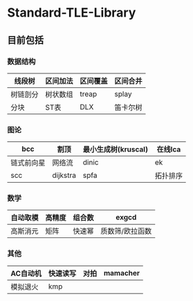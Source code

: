 # Standard-TLE-Library

## 目前包括

### 数据结构

| 线段树   | 区间加法 | 区间覆盖 | 区间合并 |
| -------- | -------- | -------- | -------- |
| 树链剖分 | 树状数组 | treap    | splay    |
| 分块     | ST表     | DLX      | 笛卡尔树 |

### 图论

| bcc        | 割顶     | 最小生成树(kruscal) | 在线lca  |
| ---------- | -------- | ------------------- | -------- |
| 链式前向星 | 网络流   | dinic               | ek       |
| scc        | dijkstra | spfa                | 拓扑排序 |

### 数学

| 自动取模 | 高精度 | 组合数 | exgcd           |
| -------- | ------ | ------ | --------------- |
| 高斯消元 | 矩阵   | 快速幂 | 质数筛/欧拉函数 |

### 其他


| AC自动机 | 快速读写 | 对拍 | mamacher |
| -------- | -------- | ---- | -------- |
| 模拟退火 | kmp      |      |          |
